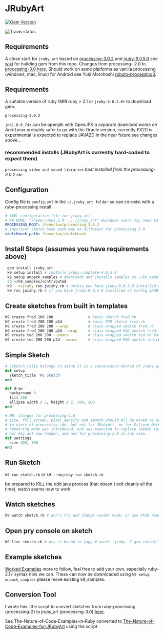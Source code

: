 
# JRubyArt
[![Gem Version](https://badge.fury.io/rb/jruby_art.svg)](http://badge.fury.io/rb/jruby_art)

![Travis status](https://travis-ci.org/ruby-processing/JRubyArt.svg)

## Requirements
A clean start for `jruby_art` based on [processing-3.0.2](https://github.com/processing/processing/releases) and [jruby-9.0.5.0](http://jruby.org/download) see [wiki](https://github.com/ruby-processing/JRubyArt/wiki/Building-latest-gem) for building gem from this repo.  Changes from processing- 2.0 to [processing-3.0 here](https://github.com/processing/processing/wiki/Changes-in-3.0). Should work on same platforms as vanilla processing (windows, mac, linux) for Android see Yuki Morohoshi [rubuto-processing3][].
## Requirements
 
A suitable version of ruby (MRI ruby > 2.1 or `jruby-9.0.3.0+` to download gem. 

`processing-3.0.2`

`jdk1.8.0_74+` can be openjdk with OpenJFX _a separate download works on ArchLinux_ probably safer to go with the Oracle version, currently FX2D is experimental is expected to replace JAVA2D in the near future see changes above...

### recommended installs (JRubyArt is currently hard-coded to expect them)

`processing video and sound libraries` _best installed from the processing-3.0.2 ide_


## Configuration

Config file is `config.yml` in the `~/.jruby_art folder` so can co-exist with a ruby-processing install

```yaml
# YAML configuration file for jruby_art
# K9_HOME: "/home/ruby2.2.0 ... /jruby_art" #windows users may need to set this
PROCESSING_ROOT: /home/tux/processing-3.0.2
# important sketch_book path may be different for processing-3.0
sketchbook_path: /home/tux/sketchbook 
```

## Install Steps (assumes you have requirements above) 

```bash
 gem install jruby_art
 k9 setup install # installs jruby-complete-9.0.5.0
 k9 setup unpack_samples # downloads and installs samples to ~/k9_samples
 cd ~/k9_samples/contributed
 k9 --nojruby run jwishy.rb # unless you have jruby-9.0.5.0 installed or config JRUBY: 'false'
 k9 run jwishy.rb # if you have jruby-9.0.5.0 installed or config JRUBY: 'false'
```
## Create sketches from built in templates
```bash
k9 create fred 200 200                # basic sketch fred.rb
k9 create fred 200 200 p2d            # basic P2D sketch fred.rb
k9 create fred 200 200 --wrap         # class wrapped sketch fred.rb
k9 create fred 200 200 p2d --wrap     # class wrapped P2D sketch fred.rb
k9 create ted 200 200 --emacs         # class wrapped sketch ted.rb for emacs / netbeans
k9 create ted 200 200 p2d --emacs     # class wrapped P2D sketch ted.rb for emacs / netbeans
```

## Simple Sketch
```ruby
# :sketch_title belongs in setup it is a convenience method of jruby_art-3.0
def setup
  sketch_title 'My Sketch'
end

def draw
  background 0
  fill 200
  ellipse width / 2, height / 2, 300, 200
end

# NB: changes for processing-3.0
# size, full_screen, pixel_density and smooth should all be moved to settings (this is hidden 
# to users of processing ide, but not for JRubyArt, or for Eclipse NetBeans users). The FX2D 
# rendering mode was introduced, and was expected to replace JAVA2D (as default rendering mode) 
# but may not now happen, and not for processing-3.0 in any case.
def settings
  size 400, 300
end
```
## Run Sketch
`k9 run sketch.rb`
or
`k9 --nojruby run sketch.rb`

be prepared to KILL the odd java process (that doesn't exit cleanly all the time), watch seems now to work

## Watch sketches
```bash
k9 watch sketch.rb # don't try and change render mode, or use FX2D render mode during watch yet
```
## Open pry console on sketch
```bash
k9 live sketch.rb # pry is bound to $app # needs `jruby -S gem install pry`
```
## Example sketches

[Worked Examples](https://github.com/ruby-processing/samples4ruby-processing3) more to follow, feel free to add your own, especially ruby-2.1+ syntax now we can. These can now be downloaded using `k9 setup unpack_samples` please move existing k9_samples.

## Conversion Tool

I wrote this little script to convert sketches from ruby-processing (processing-2) to jruby_art (processing-3.0) [here](https://gist.github.com/monkstone/1a658bdda4ea21c204c5).

See The-Nature-of-Code-Examples-in-Ruby converted to [The-Nature-of-Code-Examples-for-JRubyArt](https://github.com/ruby-processing/The-Nature-of-Code-for-JRubyArt) using the script.

[rubuto-processing3]:https://github.com/hoshi-sano/ruboto-processing3

